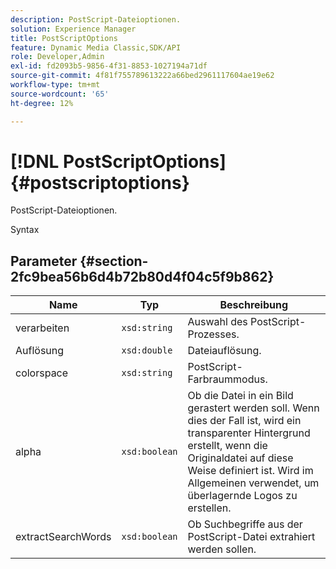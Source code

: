 ```yaml
---
description: PostScript-Dateioptionen.
solution: Experience Manager
title: PostScriptOptions
feature: Dynamic Media Classic,SDK/API
role: Developer,Admin
exl-id: fd2093b5-9856-4f31-8853-1027194a71df
source-git-commit: 4f81f755789613222a66bed2961117604ae19e62
workflow-type: tm+mt
source-wordcount: '65'
ht-degree: 12%

---
```


# [!DNL PostScriptOptions]{#postscriptoptions}

PostScript-Dateioptionen.

Syntax

## Parameter {#section-2fc9bea56b6d4b72b80d4f04c5f9b862}

| Name | Typ | Beschreibung |
|---|---|---|
| verarbeiten | `xsd:string` | Auswahl des PostScript-Prozesses. |
| Auflösung | `xsd:double` | Dateiauflösung. |
| colorspace | `xsd:string` | PostScript-Farbraummodus. |
| alpha | `xsd:boolean` | Ob die Datei in ein Bild gerastert werden soll. Wenn dies der Fall ist, wird ein transparenter Hintergrund erstellt, wenn die Originaldatei auf diese Weise definiert ist. Wird im Allgemeinen verwendet, um überlagernde Logos zu erstellen. |
| extractSearchWords | `xsd:boolean` | Ob Suchbegriffe aus der PostScript-Datei extrahiert werden sollen. |
